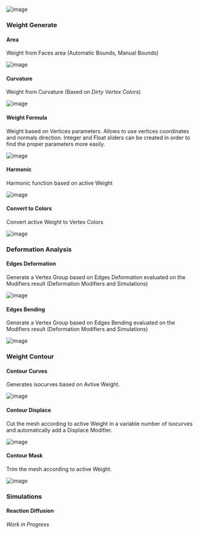 ![image](http://alessandrozomparelli.com/tissue/Tissue%20Tools%20-%20Weight%20Paint.jpg)

### Weight Generate

#### Area
Weight from Faces area (Automatic Bounds, Manual Bounds)

![image](http://alessandrozomparelli.com/tissue/Weight%20-%20Area.jpg)

#### Curvature
Weight from Curvature (Based on *Dirty Vertex Colors*)

![image](http://alessandrozomparelli.com/tissue/Weight%20-%20Curvature.jpg)

#### Weight Formula
Weight based on Vertices parameters.
Allows to use vertices coordinates and normals direction. Integer and Float sliders can be created in order to find the proper parameters more easily.

![image](http://alessandrozomparelli.com/tissue/Weight%20-%20Formula.jpg)

#### Harmonic
Harmonic function based on active Weight

![image](http://alessandrozomparelli.com/tissue/Weight%20-%20Harmonic.jpg)

#### Convert to Colors
Convert active Weight to Vertex Colors

![image](http://alessandrozomparelli.com/tissue/Weight%20-%20Colors.jpg)

### Deformation Analysis

#### Edges Deformation
Generate a Vertex Group based on Edges Deformation evaluated on the Modifiers result (Deformation Modifiers and Simulations)

![image](http://alessandrozomparelli.com/tissue/Weight%20-%20Edges%20Deformation.jpg)

#### Edges Bending
Generate a Vertex Group based on Edges Bending evaluated on the Modifiers result (Deformation Modifiers and Simulations)

![image](http://alessandrozomparelli.com/tissue/Weight%20-%20Edges%20Bending.jpg)

### Weight Contour

#### Contour Curves
Generates isocurves based on Avtive Weight.

![image](http://alessandrozomparelli.com/tissue/Contour%20-%20Curves.jpg)

#### Contour Displace
Cut the mesh according to active Weight in a variable number of isocurves and automatically add a Displace Modifier.

![image](http://alessandrozomparelli.com/tissue/Contour%20-%20Displace.jpg)

#### Contour Mask
Trim the mesh according to active Weight. 

![image](http://alessandrozomparelli.com/tissue/Contour%20-%20Mask.jp)

### Simulations

#### Reaction Diffusion
*Work in Progress* 